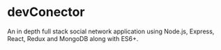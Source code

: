 # devConector
An in depth full stack social network application using Node.js, Express, React, Redux and MongoDB along with ES6+. 
